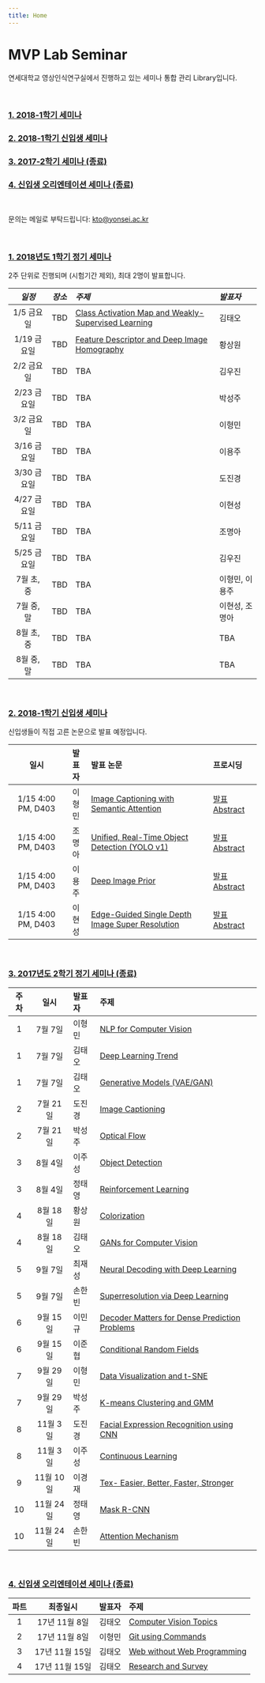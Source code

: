 ```yaml
---
title: Home
---
```


# MVP Lab Seminar

연세대학교 영상인식연구실에서 진행하고 있는 세미나 통합 관리 Library입니다.

<br>

### <a name="BACK"><a href="#NOW">1. 2018-1학기 세미나</a></a>
### <a href="#NEWB">2. 2018-1학기 신입생 세미나</a>
### <a href="#S172">3. 2017-2학기 세미나 (종료)</a>
### <a href="#FORNEW">4. 신입생 오리엔테이션 세미나 (종료)</a>

<br>

문의는 메일로 부탁드립니다: kto@yonsei.ac.kr

<br>

### <a name="NOW"><a href="#BACK">1. 2018년도 1학기 정기 세미나</a></a>

2주 단위로 진행되며 (시험기간 제외), 최대 2명이 발표합니다.

*일정* | *장소* | *주제* | *발표자*
:---: | :---: | :--- | :---
1/5 금요일 | TBD | [Class Activation Map and Weakly-Supervised Learning](post/teo18_1) | 김태오
1/19 금요일 | TBD | [Feature Descriptor and Deep Image Homography](post/hwang18_1) | 황상원
2/2 금요일 | TBD | TBA | 김우진
2/23 금요일 | TBD | TBA | 박성주
3/2 금요일 | TBD | TBA | 이형민
3/16 금요일 | TBD | TBA | 이용주
3/30 금요일 | TBD | TBA | 도진경
4/27 금요일 | TBD | TBA | 이현성
5/11 금요일 | TBD | TBA | 조명아
5/25 금요일 | TBD | TBA | 김우진
7월 초, 중 | TBD | TBA | 이형민, 이용주
7월 중, 말 | TBD | TBA | 이현성, 조명아
8월 초, 중 | TBD | TBA | TBA
8월 중, 말 | TBD | TBA | TBA

<br>

### <a name="NEWB"><a href="#BACK">2. 2018-1학기 신입생 세미나</a></a>

신입생들이 직접 고른 논문으로 발표 예정입니다.

**일시**  | **발표자** | **발표 논문** | **프로시딩**
:---: | :---: | :--- | :--- |
1/15 4:00 PM, D403 | 이형민 | [Image Captioning with Semantic Attention](https://arxiv.org/pdf/1603.03925.pdf) | [발표 Abstract](post/new1)
1/15 4:00 PM, D403 | 조명아 | [Unified, Real-Time Object Detection (YOLO v1)](https://arxiv.org/pdf/1506.02640.pdf) | [발표 Abstract](post/new2)
1/15 4:00 PM, D403 | 이용주 | [Deep Image Prior](https://arxiv.org/pdf/1711.10925.pdf) | [발표 Abstract](post/new3)
1/15 4:00 PM, D403 | 이현성 | [Edge-Guided Single Depth Image Super Resolution](http://www.clairexie.org/resources/TIP16.pdf) | [발표 Abstract](post/new4)

<br>

### <a name="S172"><a href="#BACK">3. 2017년도 2학기 정기 세미나 (종료)</a></a>

**주차**  | **일시** | **발표자** | **주제**
:---: | :---: | :--- | :--- |
1 | 7월 7일 | 이형민 | [NLP for Computer Vision](post/lhm1)
1 | 7월 7일 | 김태오 | [Deep Learning Trend](post/teo1)
1 | 7월 7일 | 김태오 | [Generative Models (VAE/GAN)](post/teo2)
2 | 7월 21일 | 도진경 | [Image Captioning](post/do1)
2 | 7월 21일 | 박성주 | [Optical Flow](post/park1)
3 | 8월 4일 | 이주성 | [Object Detection](post/ju1)
3 | 8월 4일 | 정태영 | [Reinforcement Learning](post/cty1)
4 | 8월 18일 | 황상원 | [Colorization](post/hwang1)
4 | 8월 18일 | 김태오 | [GANs for Computer Vision](post/teo3)
5 | 9월 7일 | 최재성 | [Neural Decoding with Deep Learning](post/choi1)
5 | 9월 7일 | 손한빈 | [Superresolution via Deep Learning](post/son1)
6 | 9월 15일 | 이민규 | [Decoder Matters for Dense Prediction Problems](post/kyu1)
6 | 9월 15일 | 이준협 | [Conditional Random Fields](post/jun1)
7 | 9월 29일 | 이형민 | [Data Visualization and t-SNE](post/lhm2)
7 | 9월 29일 | 박성주 | [K-means Clustering and GMM](post/park2)
8 | 11월 3일 | 도진경 | [Facial Expression Recognition using CNN](post/do2)
8 | 11월 3일 | 이주성 | [Continuous Learning](post/ju2)
9 | 11월 10일 | 이경재 | [Tex- Easier, Better, Faster, Stronger](post/kj1)
10 | 11월 24일 | 정태영 | [Mask R-CNN](post/cty2)
10 | 11월 24일 | 손한빈 | [Attention Mechanism](post/son2)

<br>

### <a name="FORNEW"><a href="#BACK">4. 신입생 오리엔테이션 세미나 (종료)</a></a>

**파트**  | **최종일시** | **발표자** | **주제**
:---: | :---: | :--- | :--- |
1 | 17년 11월 8일 | 김태오 | [Computer Vision Topics](post/teocvt)
2 | 17년 11월 8일 | 이형민 | [Git using Commands](post/hmgit)
3 | 17년 11월 15일 | 김태오 | [Web without Web Programming](post/teohugo)
4 | 17년 11월 15일 | 김태오 | [Research and Survey](post/teolab)

<br>
<br>
